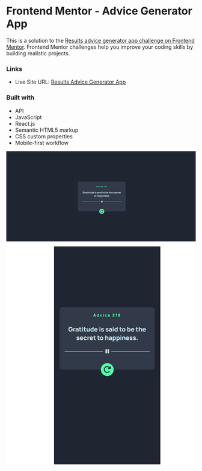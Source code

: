 # Frontend Mentor - Advice Generator App

This is a solution to the [Results advice generator app challenge on Frontend Mentor](https://www.frontendmentor.io/challenges/advice-generator-app-QdUG-13db). Frontend Mentor challenges help you improve your coding skills by building realistic projects. 

### Links

- Live Site URL: [Results Advice Generator App](https://frontend-mentor-advice-generator-app-eta.vercel.app/)

### Built with

- API
- JavaScript
- React.js
- Semantic HTML5 markup
- CSS custom properties
- Mobile-first workflow

![desktop](desktop.jpg)
![mobile](mobile.jpg)
